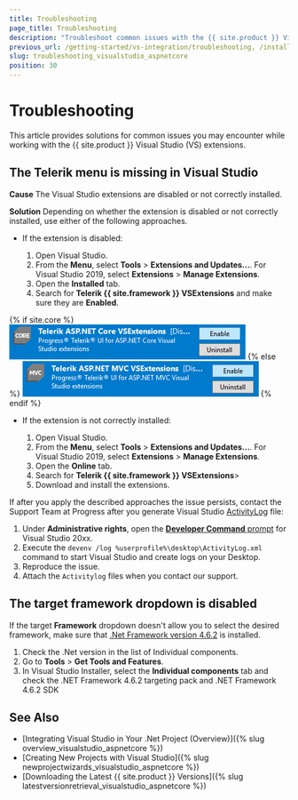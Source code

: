 ```yaml
---
title: Troubleshooting
page_title: Troubleshooting
description: "Troubleshoot common issues with the {{ site.product }} Visual Studio extensions."
previous_url: /getting-started/vs-integration/troubleshooting, /installation/vs-integration/troubleshooting, /vs-integration-mvc/troubleshooting
slug: troubleshooting_visualstudio_aspnetcore
position: 30
---
```


# Troubleshooting

This article provides solutions for common issues you may encounter while working with the {{ site.product }} Visual Studio (VS) extensions.

## The Telerik menu is missing in Visual Studio

**Cause** The Visual Studio extensions are disabled or not correctly installed.

**Solution** Depending on whether the extension is disabled or not correctly installed, use either of the following approaches.

* If the extension is disabled:

    1. Open Visual Studio.
    1. From the **Menu**, select **Tools** > **Extensions and Updates...**. For Visual Studio 2019, select **Extensions** > **Manage Extensions**.
    1. Open the **Installed** tab.
    1. Search for **Telerik {{ site.framework }} VSExtensions** and make sure they are **Enabled**.

{% if site.core %}
        ![Troubleshooting when the VS extension is disabled](../vs-integration/images/vsextensions-disabled.png)
{% else %}
        ![vsextensions-disabled](../vs-integration/images/images-mvc/vsextensions-disabled.png)
{% endif %}

* If the extension is not correctly installed:

    1. Open Visual Studio.
    1. From the **Menu**, select **Tools** > **Extensions and Updates...**. For Visual Studio 2019, select **Extensions** > **Manage Extensions**.
    1. Open the **Online** tab.
    1. Search for **Telerik {{ site.framework }} VSExtensions**>
    1. Download and install the extensions.

If after you apply the described approaches the issue persists, contact the Support Team at Progress after you generate Visual Studio [ActivityLog](https://docs.microsoft.com/en-us/visualstudio/ide/reference/log-devenv-exe?view=vs-2019) file:

1. Under **Administrative rights**, open the [**Developer Command** prompt](https://docs.microsoft.com/en-us/dotnet/framework/tools/developer-command-prompt-for-vs) for Visual Studio 20xx.
1. Execute the `devenv /log %userprofile%\desktop\ActivityLog.xml` command to start Visual Studio and create logs on your Desktop.
1. Reproduce the issue.
1. Attach the `Activitylog` files when you contact our support.

## The target framework dropdown is disabled

If the target **Framework** dropdown doesn't allow you to select the desired framework, make sure that [.Net Framework version 4.6.2](https://dotnet.microsoft.com/download/dotnet-framework/net462) is installed.

1. Check the .Net version in the list of Individual components. 
1. Go to **Tools** > **Get Tools and Features**. 
1. In Visual Studio Installer, select the **Individual components** tab and check the .NET Framework 4.6.2 targeting pack and .NET Framework 4.6.2 SDK

## See Also

* [Integrating Visual Studio in Your .Net Project (Overview)]({% slug overview_visualstudio_aspnetcore %})
* [Creating New Projects with Visual Studio]({% slug newprojectwizards_visualstudio_aspnetcore %})
* [Downloading the Latest {{ site.product }} Versions]({% slug latestversionretrieval_visualstudio_aspnetcore %})
